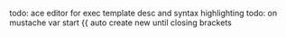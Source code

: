todo: ace editor for exec template desc and syntax highlighting
todo: on mustache var start {{ auto create new until closing brackets
